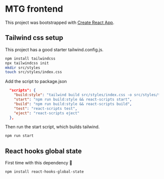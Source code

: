 # MTG frontend

This project was bootstrapped with [Create React App](https://github.com/facebook/create-react-app).

## Tailwind css setup

This project has a good starter tailwind.config.js.

```bash
npm install tailwindcss
npx tailwindcss init
mkdir src/styles
touch src/styles/index.css
```

Add the script to package.json

```json
  "scripts": {
    "build:style": "tailwind build src/styles/index.css -o src/styles/tailwind.css",
    "start": "npm run build:style && react-scripts start",
    "build": "npm run build:style && react-scripts build",
    "test": "react-scripts test",
    "eject": "react-scripts eject"
  },
```

Then run the start script, which builds tailwind.

```bash
npm run start
```

## React hooks global state

First time with this dependency 🎉

```bash
npm install react-hooks-global-state
```
